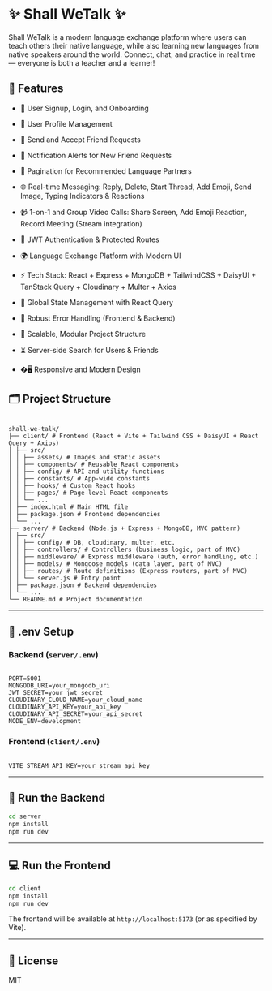 # ✨ Shall WeTalk ✨

Shall WeTalk is a modern language exchange platform where users can teach others their native language, while also learning new languages from native speakers around the world. Connect, chat, and practice in real time — everyone is both a teacher and a learner!

## 🚀 Features

- 📝 User Signup, Login, and Onboarding
- 👤 User Profile Management
- 🤝 Send and Accept Friend Requests
- 🔔 Notification Alerts for New Friend Requests
- 🔋 Pagination for Recommended Language Partners
- 🌐 Real-time Messaging: Reply, Delete, Start Thread, Add Emoji, Send Image, Typing Indicators & Reactions
- 📹 1-on-1 and Group Video Calls: Share Screen, Add Emoji Reaction, Record Meeting (Stream integration)
- 🔐 JWT Authentication & Protected Routes
- 🌍 Language Exchange Platform with Modern UI
- ⚡ Tech Stack: React + Express + MongoDB + TailwindCSS + DaisyUI + TanStack Query + Cloudinary + Multer + Axios
- 🧠 Global State Management with React Query
- 🚨 Robust Error Handling (Frontend & Backend)
- 🎯 Scalable, Modular Project Structure
- ⏳ Server-side Search for Users & Friends

- �🖥️ Responsive and Modern Design

## 🗂️ Project Structure

```

shall-we-talk/
├── client/ # Frontend (React + Vite + Tailwind CSS + DaisyUI + React Query + Axios)
│ ├── src/
│ │ ├── assets/ # Images and static assets
│ │ ├── components/ # Reusable React components
│ │ ├── config/ # API and utility functions
│ │ ├── constants/ # App-wide constants
│ │ ├── hooks/ # Custom React hooks
│ │ ├── pages/ # Page-level React components
│ │ └── ...
│ ├── index.html # Main HTML file
│ ├── package.json # Frontend dependencies
│ └── ...
├── server/ # Backend (Node.js + Express + MongoDB, MVC pattern)
│ ├── src/
│ │ ├── config/ # DB, cloudinary, multer, etc.
│ │ ├── controllers/ # Controllers (business logic, part of MVC)
│ │ ├── middleware/ # Express middleware (auth, error handling, etc.)
│ │ ├── models/ # Mongoose models (data layer, part of MVC)
│ │ ├── routes/ # Route definitions (Express routers, part of MVC)
│ │ └── server.js # Entry point
│ ├── package.json # Backend dependencies
│ └── ...
└── README.md # Project documentation

```

---

## 🧪 .env Setup

### Backend (`server/.env`)

```

PORT=5001
MONGODB_URI=your_mongodb_uri
JWT_SECRET=your_jwt_secret
CLOUDINARY_CLOUD_NAME=your_cloud_name
CLOUDINARY_API_KEY=your_api_key
CLOUDINARY_API_SECRET=your_api_secret
NODE_ENV=development

```

### Frontend (`client/.env`)

```

VITE_STREAM_API_KEY=your_stream_api_key

```

---

## 🔧 Run the Backend

```bash
cd server
npm install
npm run dev
```

---

## 💻 Run the Frontend

```bash
cd client
npm install
npm run dev
```

The frontend will be available at `http://localhost:5173` (or as specified by Vite).

---

## 📄 License

MIT
